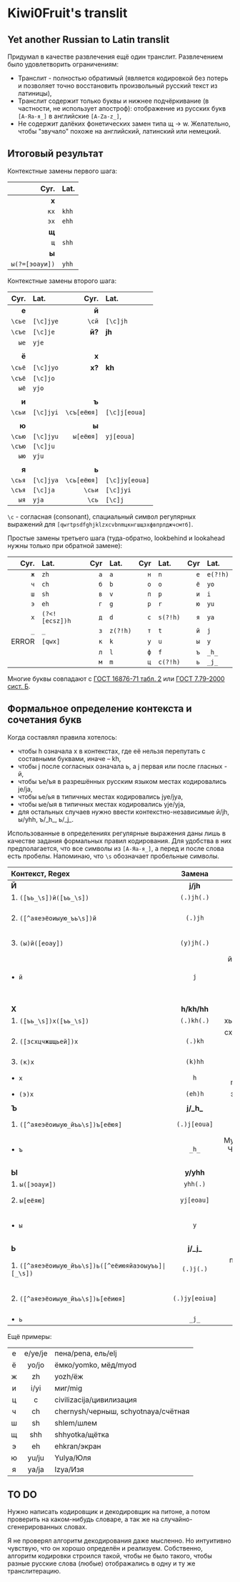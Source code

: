 # Kiwi0Fruit's translit

## Yet another Russian to Latin translit

Придумал в качестве развлечения ещё один транслит. Развлечением было удовлетворить ограничениям:

* Транслит - полностью обратимый (является кодировкой без потерь и позволяет точно восстановить произвольный русский текст из латиницы),
* Транслит содержит только буквы и нижнее подчёркивание (в частности, не использует апостроф): отображение из русских букв `[А-Яа-я_]` в английские `[A-Za-z_]`,
* Не содержит далёких фонетических замен типа щ → w. Желательно, чтобы "звучало" похоже на английский, латинский или немецкий.


## Итоговый результат

Контекстные замены первого шага:

| Cyr.           | Lat.  |
| --------------:|:----- |
| **x**          |       |
| `кх`           | `khh` |
| `эх`           | `ehh` |
| **щ**          |       |
| `щ`            | `shh` |
| **ы**          |       |
| `ы(?=[эоауи])` | `yhh` |

Контекстные замены второго шага:  

| Cyr.   | Lat.      | Cyr.          | Lat.           |
| ------:|:--------- | -------------:|:-------------- |
| **е**  |           | **й**         |                |
| `\cье` | `[\c]jye` | `\cй`         | `[\c]jh`       |
| `\cъе` | `[\c]je`  | **й?**        | **jh**         |
| `ые`   | `yje`     |               |                |
|        |           |               |                |
| **ё**  |           | **x**         |                |
| `\cьё` | `[\c]jyo` | **х?**        | **kh**         |
| `\cъё` | `[\c]jo`  |               |                |
| `ыё`   | `yjo`     |               |                |
|        |           |               |                |
| **и**  |           | **ъ**         |                |
| `\cьи` | `[\c]jyi` | `\cъ[еёюя]`   | `[\c]j[eoua]`  |
|        |           |               |                |
| **ю**  |           | **ы**         |                |
| `\cью` | `[\c]jyu` | `ы[еёюя]`     | `yj[eoua]`     |
| `\cъю` | `[\c]ju`  |               |                |
| `ыю`   | `yju`     |               |                |
|        |           |               |                |
| **я**  |           | **ь**         |                |
| `\cья` | `[\c]jya` | `\cь[еёюя]`   | `[\c]jy[eoua]` |
| `\cъя` | `[\c]ja`  | `\cьи`        | `[\c]jyi`      |
| `ыя`   | `yja`     | `\cь`         | `[\c]j`        |

`\c` - согласная (consonant), спациальный символ регулярных выражений для `[qwrtpsdfghjklzxcvbnmцкнгшщзхфвпрлджчсмтб]`.

Простые замены третьего шага (туда-обратно, lookbehind и lookahead нужны только при обратной замене):

| Cyr.  | Lat.           | Cyr | Lat.     | Cyr | Lat.     | Cyr | Lat.     |
| -----:|:-------------- | ---:|:-------- | ---:|:-------- | ---:|:-------- |
| `ж`   | `zh`           | `а` | `a`      | `н` | `n`      | `е` | `e(?!h)` |
| `ч`   | `ch`           | `б` | `b`      | `о` | `o`      | `ё` | `yo`     |
| `ш`   | `sh`           | `в` | `v`      | `п` | `p`      | `и` | `i`      |
| `э`   | `eh`           | `г` | `g`      | `р` | `r`      | `ю` | `yu`     |
| `x`   | `(?<![ecsz])h` | `д` | `d`      | `с` | `s(?!h)` | `я` | `ya`     |
| `_`   | `_`            | `з` | `z(?!h)` | `т` | `t`      | `й` | `j`      |
| ERROR | `[qwx]`        | `к` | `k`      | `у` | `u`      | `ы` | `y`      |
|       |                | `л` | `l`      | `ф` | `f`      | `ъ` | `_h_`    |
|       |                | `м` | `m`      | `ц` | `c(?!h)` | `ь` | `_j_`    |

Многие буквы совпадают с [ГОСТ 16876-71 табл. 2](https://ru.wikipedia.org/wiki/%D0%A2%D1%80%D0%B0%D0%BD%D1%81%D0%BB%D0%B8%D1%82%D0%B5%D1%80%D0%B0%D1%86%D0%B8%D1%8F_%D1%80%D1%83%D1%81%D1%81%D0%BA%D0%BE%D0%B3%D0%BE_%D0%B0%D0%BB%D1%84%D0%B0%D0%B2%D0%B8%D1%82%D0%B0_%D0%BB%D0%B0%D1%82%D0%B8%D0%BD%D0%B8%D1%86%D0%B5%D0%B9#%D0%A1%D1%80%D0%B0%D0%B2%D0%BD%D0%B8%D1%82%D0%B5%D0%BB%D1%8C%D0%BD%D0%B0%D1%8F_%D1%82%D0%B0%D0%B1%D0%BB%D0%B8%D1%86%D0%B0_%D1%81%D0%B8%D1%81%D1%82%D0%B5%D0%BC_%D1%82%D1%80%D0%B0%D0%BD%D1%81%D0%BB%D0%B8%D1%82%D0%B5%D1%80%D0%B0%D1%86%D0%B8%D0%B8) или [ГОСТ 7.79-2000 сист. Б](https://ru.wikipedia.org/wiki/%D0%A2%D1%80%D0%B0%D0%BD%D1%81%D0%BB%D0%B8%D1%82%D0%B5%D1%80%D0%B0%D1%86%D0%B8%D1%8F_%D1%80%D1%83%D1%81%D1%81%D0%BA%D0%BE%D0%B3%D0%BE_%D0%B0%D0%BB%D1%84%D0%B0%D0%B2%D0%B8%D1%82%D0%B0_%D0%BB%D0%B0%D1%82%D0%B8%D0%BD%D0%B8%D1%86%D0%B5%D0%B9#%D0%A1%D1%80%D0%B0%D0%B2%D0%BD%D0%B8%D1%82%D0%B5%D0%BB%D1%8C%D0%BD%D0%B0%D1%8F_%D1%82%D0%B0%D0%B1%D0%BB%D0%B8%D1%86%D0%B0_%D1%81%D0%B8%D1%81%D1%82%D0%B5%D0%BC_%D1%82%D1%80%D0%B0%D0%BD%D1%81%D0%BB%D0%B8%D1%82%D0%B5%D1%80%D0%B0%D1%86%D0%B8%D0%B8).

## Формальное определение контекста и сочетания букв

Когда составлял правила хотелось:

* чтобы h означала х в контекстах, где её нельзя перепутать с составными буквами, иначе – kh,
* чтобы j после согласных означала ь, а j первая или после гласных - й,
* чтобы ъe/ъя в разрешённых русским языком местах кодировались je/ja,
* чтобы ьe/ья в типичных местах кодировались jye/jya,
* чтобы ыe/ыя в типичных местах кодировались yje/yja,
* для остальных случаев нужно ввести контекстно-независимые й/jh, ы/yhh, ъ/\_h\_, ь/\_j\_.

Использованные в определениях регулярные выражения даны лишь в качестве задания формальных правил кодирования. Для удобства в них предполагается, что все символы из `[А-Яа-я_]`, а перед и после слова есть пробелы. Напоминаю, что `\s` обозначает пробельные символы.

| Контекст, Regex                                               |     Замена     |                                     Примеры                                      |
|:------------------------------------------------------------- |:--------------:|:--------------------------------------------------------------------------------:|
| **Й**                                                         |    **ј/jh**    |                                                                                  |
| 1. `([ъь_\s])й([ъь_\s])`                                        |   `(.)jh(.)`   |                                   йъог/jh_h_og                                   |
| 2. `([^аяеэёоиыую_ъь\s])й`                                     |    `(.)jh`     |                подйес/podjhes, подйод/podjhod, мурьйин/mur_j_jin                 |
| 3. `(ы)й([еоау])`                                             |   `(y)jh(.)`   |                          белыйа/belyjha, белыйе/belyjhe                          |
| •  `й`                                                        |      `j`       | йод/jod, байес/bajes, белый/belyj, йиппи/jippi, байыс/bajys, байяс/bajyas, йй/jj |
|                                                               |                |                                                                                  |
| **Х**                                                         |  **h/kh/hh**   |                                                                                  |
| 1. `([ъь_\s])х([ъь_\s])`                                        |   `(.)kh(.)`   |                             хья/khjya, хьан/kh_j_an                              |
| 2. `([зсхцчжшщьей])х`                                         |    `(.)kh`     |                 сход/skhod, мех/mekh, мэр/mehr, мурьхин/murjkhin                 |
| 3. `(к)х`                                                     |    `(k)hh`     |                                     кхе/khhe                                     |
| •  `х`                                                        |      `h`       |                        хохолок/hoholok, mur_h_hin/муръхин                        |
| •  `(э)х`                                                     |    `(eh)h`     |                                эхо/ehho, эон/ehon                                |
|                                                               |                |                                                                                  |
| **Ъ**                                                         |  **j/\_h\_**   |                                                                                  |
| 1. `([^аяеэёоиыую_йъь\s])ъ[еёюя]`                              |  `(.)j[eoua]`  |                            объект/objekt, изъян/izjan                            |
| •  `ъ`                                                        |     `_h_`      |                Муъминат/Mu_h_minat, Чанъань/Chan_h_anj, онъ/on_h_                |
|                                                               |                |                                                                                  |
| **Ы**                                                         |    **y/yhh**   |                                                                                  |
| 1. `ы([эоауи])`                                               |    `yhh(.)`    |                                  ыа/yhha, ыи/yhhi                                |
| 2. `ы[еёяю]`                                                  |   `yj[eoau]`   |                           белые/belyje, бедныя/bednyja                           |
| •  `ы`                                                        |      `y`       |                            крыска/kryska, ыпся/ypsya, пыхтел/pyhtel              |
|                                                               |                |                                                                                  |
| **Ь**                                                         |  **j/\_j\_**   |                                                                                  |
| 1. <code>([^аяеэёоиыую_йъь\s])ь([^еёиюяйаэоыуъь]\|[_\s])</code> |   `(.)j(.)`    |                  прячься/pryachjsya, мыться/mytjsya, конь/konj                   |
| 2. `([^аяеэёоиыую_йъь\s])ь[еёиюя]`                             | `(.)jy[eoiua]` |                      пьеса/pjyesa, пьян/pjyan, ладьи/ladjyi                      |
| •  `ь`                                                        |     `_j_`      |                                 чаньол/chan_j_ol                                 |

Ещё примеры:

|     |         |                                     |
|:---:|:-------:|:----------------------------------- |
|  е  | e/ye/je | пена/pena, ель/elj                  |
|  ё  |  yo/jo  | ёмко/yomko, мёд/myod                |
|  ж  |   zh    | yozh/ёж                             |
|  и  |  i/yi   | миг/mig                             |
|  ц  |    c    | civilizacija/цивилизация            |
|  ч  |   ch    | chernysh/черныш, schyotnaya/счётная |
|  ш  |   sh    | shlem/шлем                          |
|  щ  |   shh   | shhyotka/щётка                      |
|  э  |   eh    | ehkran/экран                        |
|  ю  |  yu/ju  | Yulya/Юля                           |
|  я  |  ya/ja  | Izya/Изя                            |

## TO DO

Нужно написать кодировщик и декодировщик на питоне, а потом проверить на каком-нибудь словаре, а так же на случайно-сгенерированных словах.

Я не проверял алгоритм декодирования даже мысленно. Но интуитивно чувствую, что он хорошо определён и реализуем. Собственно, алгоритм кодировки строился такой, чтобы не было такого, чтобы разные русские слова (любые) отображались в одну и ту же транслитерацию.
